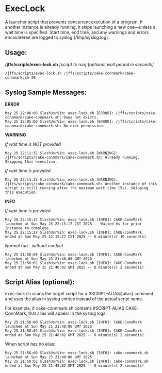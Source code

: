 # ExecLock
A launcher script that prevents concurrent execution of a program. If another instance is already running, it skips launching a new one—unless a wait time is specified. Start time, end time, and any warnings and errors encountered are logged to syslog (/tmp/syslog.log). 

## Usage:
__/jffs/scripts/exec-lock.sh__ _[script to run]_ _[optional wait period in seconds]_  

    /jffs/scripts/exec-lock.sh /jffs/scripts/cake-connmark/cake-connmark.sh 30

## Syslog Sample Messages:  
__ERROR__

    May 25 22:00:00 SlashUsrVin: exec-lock.sh [ERROR]: /jffs/scripts/cake-connmark/cake-connmark.sh: Does not exists.
    May 25 22:05:00 SlashUsrVin: exec-lock.sh [ERROR]: /jffs/scripts/cake-connmark/cake-connmark.sh: No exec permission.
    
__WARNING__
    
   _If wait time is NOT provided_
    
    May 25 22:11:32 SlashUsrVin: exec-lock.sh [WARNING]: /jffs/scripts/cake-connmark/cake-connmark.sh: Already running. Skipping this execution.

   _If wait time is provided_
    
    May 25 22:11:32 SlashUsrVin: exec-lock.sh [WARNING]: /jffs/scripts/cake-connmark/cake-connmark.sh: Another instance of this script is still running after the maximum wait time (5s). Skipping this execution.

__INFO__  

   _If wait time is provided_
    
    May 25 22:15:17 SlashUsrVin: exec-lock.sh [INFO]: CAKE-ConnMark launched at Sun May 25 22:15:17 CST 2025 -- Waited 6s for prior instance to complete.
    May 25 22:15:27 SlashUsrVin: exec-lock.sh [INFO]: CAKE-ConnMark    ended at Sun May 25 22:15:27 CST 2025 -- 0 minute(s) 10 second(s)

   _Normal run - without conflict_
   
    May 25 21:58:00 SlashUsrVin: exec-lock.sh [INFO]: CAKE-ConnMark launched at Sun May 25 21:48:00 GMT 2025
    May 25 21:58:02 SlashUsrVin: exec-lock.sh [INFO]: CAKE-ConnMark    ended at Sun May 25 21:48:02 GMT 2025 -- 0 minute(s) 2 second(s)

## Script Alias (optional):
exec-lock.sh scans the target script for a #SCRIPT-ALIAS:[alias] comment and uses the alias in syslog entries instead of the actual script name. 

For example, if cake-connmark.sh contains #SCRIPT-ALIAS:CAKE-ConnMark, that alias will appear in the syslog logs:

    May 25 21:58:00 SlashUsrVin: exec-lock.sh [INFO]: CAKE-ConnMark launched at Sun May 25 21:48:00 GMT 2025
    May 25 21:58:02 SlashUsrVin: exec-lock.sh [INFO]: CAKE-ConnMark    ended at Sun May 25 21:48:02 GMT 2025 -- 0 minute(s) 2 second(s)

When script has no alias:

    May 25 21:58:00 SlashUsrVin: exec-lock.sh [INFO]: cake-connmark.sh launched at Sun May 25 21:48:00 GMT 2025
    May 25 21:58:02 SlashUsrVin: exec-lock.sh [INFO]: cake-connmark.sh    ended at Sun May 25 21:48:02 GMT 2025 -- 0 minute(s) 2 second(s)